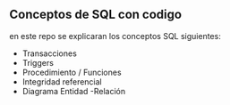 ## Conceptos de SQL con codigo 
en este repo se explicaran los conceptos SQL siguientes:

- Transacciones
- Triggers
- Procedimiento / Funciones
- Integridad referencial
- Diagrama Entidad -Relación
